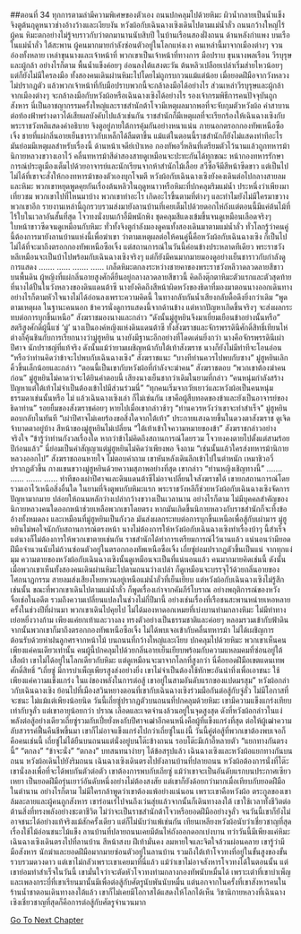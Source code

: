 ##ตอนที่ 34 ทุกการตามล่ามีความพิเศษของตัวเอง
ถนนปกคลุมไปด้วยหิมะ ผิวน้ำกลายเป็นน้ำแข็ง
จิงตูต้นฤดูหนาวช่างอ้างว้างและเงียบงัน
หวังผ้อกับเฉินฉางเซิงเดินไปตามแม่น้ำลั่ว ถนนกว้างใหญ่ไร้ผู้คน หิมะตกอย่างไม่รู้จบราวกับว่าตกมานานนับสิบปี
ในบ้านเรือนสองฝั่งถนน ด้านหลังกำแพง บนเรือในแม่น้ำลั่ว ใต้สะพาน ผู้คนมากมายกำลังซ่อนตัวอยู่ในโลกแห่งเงา
คนเหล่านี้มาจากเมืองต่างๆ จวนอ๋องทั้งหลาย เหล่าขุนนางและเจ้าหน้าที่ พวกเขาเป็นเจ้าหน้าที่ทางการ มือปราบ ขุนนางพลเรือน วีรบุรุษและผู้กล้า
อย่างไรก็ตาม พื้นน้ำแข็งค่อยๆ อ่อนลงใต้แสงตะวัน ต้นหลิวเปลือยเปล่าเริ่มส่ายไหวน้อยๆ แต่ก็ยังไม่มีใครลงมือ ทั้งสองคนเดินผ่านหิมะไปโดยไม่ถูกรบกวนแม้แต่น้อย
เมื่อยอดฝีมือจากวังหลวงไม่ปรากฏตัว แล้วพวกเจ้าหน้าที่กับมือปราบพวกนี้จะกล้าลงมือได้อย่างไร
ส่วนเหล่าวีรบุรุษและผู้กล้าจากเมืองต่างๆ จะกล้าลงมือกับหวังผ้อหรือเฉินฉางเซิงได้อย่างไร
รองเจ้ากรมพิธีการคนปัจจุบันถูกสังหาร นี่เป็นอาชญากรรมครั้งใหญ่และราชสำนักต้าโจวมีเหตุผลมากพอที่จะจับกุมตัวหวังผ้อ คำสาบานต่อท้องฟ้าพร่างดาวได้เสียผลบังคับไปแล้วเช่นกัน
ราชสำนักก็มีเหตุผลที่จะเรียกร้องให้เฉินฉางเซิงกับพระราชวังหลีแสดงคำอธิบาย
จิงตูอยู่ภายใต้การคุ้มกันอย่างหนาแน่น
ภายนอกตรอกกองทัพเหนือซือเจิ้ง ชายที่แผ่กลิ่นอายเย็นชาราวกับเหล็กได้ลืมตาขึ้น
แม้แต่ในตอนนี้ราชสำนักก็ยังไม่แสดงท่าทีอะไร มันย่อมมีเหตุผลสำหรับเรื่องนี้
ด้านหน้าเจดีย์เป่าเหอ กองทัพอวี่หลินที่เตรียมตัวไว้นานแล้วถูกทหารม้านิกายหลวงขวางเอาไว้ คลื่นทหารม้าสีดำสองสายดูเหมือนจะปะทะกันได้ทุกขณะ
หน้ากองทหารรักษาการณ์ประตูเมืองเต็มไปด้วยอาจารย์และนักเรียนจากห้าสำนักไม้เลื้อย สวีซื่อจีมีสีหน้าซีดขาว แต่เป็นไปไม่ได้ที่เขาจะสั่งให้กองทหารม้าของตัวเองบุกโจมตี
หวังผ้อกับเฉินฉางเซิงยังคงเดินต่อไปกลางสายลมและหิมะ พวกเขาหยุดพูดคุยกันเรื่องต้นหลิวในฤดูหนาวหรือหิมะที่ปกคลุมริมแม่น้ำ ประหนึ่งว่าเพียงมาเที่ยวชม
พวกเขาไปที่ไหนมาบ้าง พวกเขาทำอะไร เกิดอะไรขึ้นตามที่ต่างๆ และทำไมยังไม่มีใครมาขวางพวกเขาอีก
รายงานเหล่านี้ถูกรวบรวมส่งมายังลานบ้านที่เคยเต็มไปด้วยดอกไห่ถังแต่ตอนนี้มีแค่ต้นไม้ที่ไร้ใบในเวลาอันสั้นที่สุด
โจวทงนั่งบนเก้าอี้มีพนักพิง ชุดคลุมสีแดงเข้มขึ้นจนดูเหมือนเลือดจริงๆ ใบหน้าขาวซีดจนดูเหมือนกับหิมะ
ทั่วทั้งจิงตูกำลังมองดูคนทั้งสองเดินมาตามแม่น้ำลั่ว
ทั่วโลกรู้ว่าคนคู่นี้ต้องการมายังลานบ้านแห่งนี้เพื่อฆ่าเขา
ว่าตามเหตุผลต่อให้คนคู่นี้คือหวังผ้อกับเฉินฉางเซิง ก็เป็นไปไม่ได้ที่จะมาถึงตรอกกองทัพเหนือซือเจิ้ง
แต่สถานการณ์ในวันนี้ค่อนข้างประหลาดทีเดียว
พระราชวังหลีเหมือนจะเป็นบ้าไปพร้อมกับเฉินฉางเซิงจริงๆ
แต่ก็ยังมีคนมากมายมองดูอย่างเย็นชาราวกับกำลังดูการแสดง
.……
……
.……
……
เกล็ดหิมะตกลงระหว่างชายคาของพระราชวังหลีวาดลวดลายสีขาวบนพื้นดิน ผู้หญิงที่แผ่กลิ่นอายสูงศักดิ์ยืนอยู่กลางลวดลายสีขาวนี้ คิดถึงตุ๊กตาหิมะตัวแรกและตัวสุดท้ายที่นางได้ปั้นในวังหลวงของดินแดนต้าซี นางยังคิดถึงสีหน้าผิดหวังของธิดาที่มองมาตอนนางออกเดินทาง อย่างไรก็ตามหัวใจนางไม่ได้อ่อนลงเพราะความคิดนี้ ในทางกลับกันน้ำเสียงกลับดื้อดึงยิ่งกว่าเดิม
“พูดตามเหตุผล ในฐานะคนนอก ข้าควรนั่งดูการแสดงนี้จากด้านข้าง แต่หากปัญหาเกิดขึ้นจริงๆ จะส่งผลกระทบต่อการบุกขึ้นเหนือ”
สังฆราชมองนางและกล่าว “ดังนั้นมู่ฮูหยินจึงมาเยี่ยมเยือนข้าอย่างนั้นหรือ”
สตรีสูงศักดิ์ผู้นี้แซ่ ‘มู่’ นางเป็นองค์หญิงแห่งดินแดนต้าซี ทั้งสังฆราชและจักรพรรดินีศักดิ์สิทธิ์เทียนไห่ต่างก็คุ้นชินกับการเรียกนางว่ามู่ฮูหยิน
นางยังมีฐานะอีกอย่างที่โดดเด่นยิ่งกว่า นางคือจักรพรรดินีเผ่าปีศาจ นักปราชญ์ที่แท้จริง
ดังนั้นแม้ว่ายามเผชิญหน้ากับใต้เท้าสังฆราช นางก็ยังไม่มีท่าทีจะโอนอ่อน
“หรือว่าท่านคิดว่าข้าจะไปพบกับเฉินฉางเซิง”
สังฆราชแนะ “บางทีท่านควรไปพบกับซาง”
มู่ฮูหยินเลิกคิ้วขึ้นเล็กน้อยและกล่าว “ตอนนี้เป็นเขากับหวังผ้อที่กำลังจะฆ่าคน”
สังฆราชตอบ “พวกเขาต้องฆ่าคนก่อน”
มู่ฮูหยินไม่คาดว่าจะได้ยินคำตอบนี้ เสียงนางเย็นชากว่าเดิมในยามที่กล่าว “คนหนุ่มกำลังสร้างปัญหาแต่ใต้เท้าไม่จำเป็นต้องเข้าไปมีส่วนร่วมนี่”
“ทุกคนเริ่มจากวัยเยาว์และหวังผ้อเป็นคนหนุ่มธรรมดาเช่นนั้นหรือ ไม่ แล้วเฉินฉางเซิงเล่า ก็ไม่เช่นกัน เขาคือผู้สืบทอดของข้าและยังเป็นอาจารย์ของธิดาท่าน” รอยยิ้มของสังฆราชค่อยๆ หายไปเมื่อเขากล่าวช้าๆ “ท่านควรหวังว่าเขาจะทำสำเร็จ”
มู่ฮูหยินตอบกลับในทันที “เผ่าปีศาจไม่เคยร้องขอสิ่งใดจากใต้เท้า”
ประกายแสงฉายขึ้นในดวงตาสังฆราช ดูเจิดจ้าบาดตาอยู่บ้าง
สีหน้าของมู่ฮูหยินไม่เปลี่ยน “ใต้เท้าเข้าใจความหมายของข้า”
สังฆราชกล่าวอย่างจริงใจ “ข้ารู้ว่าท่านกังวลเรื่องใด หากว่าข้าไม่คิดถึงสถานการณ์โดยรวม โจวทงคงตายไปตั้งแต่สามร้อยปีก่อนแล้ว”
นี่ย่อมเป็นคำสัญญาแต่มู่ฮูหยินไม่คิดว่าเพียงพอ จึงถาม “เช่นนั้นแล้วใครส่งทหารม้านิกายหลวงออกไป”
สังฆราชถอนหายใจ ไม่ตอบคำถาม เขาหันหลังเดินลึกเข้าไปในตำหนัก
เหมาชิวอวี่ปรากฏตัวขึ้น กางแขนขวางมู่ฮูหยินด้วยความสุภาพอย่างที่สุด เขากล่าว “ท่านหญิงเชิญทางนี้”
.……
……
.……
……
ท่าทีของเผ่าปีศาจและดินแดนต้าซีไม่อาจเปลี่ยนใจสังฆราชได้ เขายกสถานการณ์โดยรวมเอาไว้เหนือสิ่งอื่นใด
ในยามที่จิงตูพบกับหิมะแรก พระราชวังหลีก็ช่วยหวังผ้อกับเฉินฉางเซิงจัดการปัญหามากมาย ปล่อยให้ถนนหลักว่างเปล่ากว้างขวางเป็นเวลานาน อย่างไรก็ตาม ไม่มีบุคคลสำคัญของนิกายหลวงคนใดออกหน้าช่วยเหลือพวกเขาโดยตรง
หากมันเกิดขึ้นนิกายหลวงกับราชสำนักก็จะทิ้งข้ออ้างทั้งหมดลง และเหมือนที่มู่ฮูหยินเป็นกังวล มันส่งผลกระทบต่อการบุกขึ้นเหนือเพื่อสู้กับเผ่ามาร
มู่ฮูหยินไม่พอใจนักกับสถานการณ์ตรงหน้า นางไม่ต้องการให้หวังผ้อกับเฉินฉางเซิงทำเรื่องบ้าๆ นี้สำเร็จ แต่นางก็ไม่ต้องการให้พวกเขาตายเช่นกัน
ราชสำนักได้ทำการเตรียมการณ์ไว้นานแล้ว แน่นอนว่ามียอดฝีมือจำนวนนับไม่ถ้วนซ่อนตัวอยู่ในตรอกกองทัพเหนือซือเจิ้ง เถี่ยซู่ย่อมปรากฏตัวขึ้นเป็นแน่
จากทุกแง่มุม ความตายของหวังผ้อกับเฉินฉางเซิงนั้นดูเหมือนจะเป็นที่แน่นอนแล้ว
คนมากมายคิดเช่นนี้
ดังนั้นเมื่อพวกเขาเห็นทั้งสองคนเดินผ่านหิมะไปตามถนนว่างเปล่า ก็ดูเหมือนจะบรรจุไว้ด้วยกลิ่นอายของโศกนาฏกรรม
สายลมส่งเสียงโหยหวนอยู่เหนือแม่น้ำลั่วที่เย็นเยียบ
แต่หวังผ้อกับเฉินฉางเซิงไม่รู้สึกเช่นนั้น
ขณะที่พวกเขาเดินไปตามแม่น้ำลั่ว ก็พูดเรื่องเก่าจากคัมภีร์โบราณ อย่างพฤติการณ์ของหวังจื่อเช่อในอดีต รวมถึงความเปลี่ยนแปลงในช่วงไม่กี่ปีมานี้ อย่างเช่นเรื่องที่เรือชนสะพานหน่ายเหอหลายครั้งในช่วงปีที่ผ่านมา
พวกเขาเดินไปคุยไป ไม่ได้มองหาดอกเหมยที่เบ่งบานท่ามกลางหิมะ ไม่มีท่าทางเย่อหยิ่งวางก้าม เพียงแค่ยกเท้าและวางลง ทรงตัวอย่างเป็นธรรมชาติและค่อยๆ หลอมรวมเข้ากับฟ้าดิน
จากนั้นพวกเขาก็มาถึงตรอกกองทัพเหนือซือเจิ้ง
ไม่ได้พบเจอเข้ากับคลื่นทหารม้า ไม่ได้เผชิญการต้อนรับด้วยห่าฝนลูกศรจากหน้าไม้
บนถนนที่กว้างใหญ่และเงียบ ปกคลุมไปด้วยหิมะ พวกเขาเห็นคนเพียงแค่คนเดียวเท่านั้น
คนผู้นี้ปกคลุมไปด้วยกลิ่นอายเย็นเยียบพร้อมกับความแหลมคมที่ซ่อนอยู่ใต้เสื้อผ้า เขาไม่ได้อยู่ในโลกเดียวกับหิมะ แต่ดูเหมือนจะมาจากโลกที่สูงกว่า
นี่คือยอดฝีมือเขตแดนเทพศักดิ์สิทธิ์
“เถี่ยซู่ มีการบำเพ็ญเพียรสูงส่งอย่างยิ่ง เขาไม่จำเป็นต้องใช้ทักษะอันน่าทึ่งเพื่อเอาชนะ ใช้เพียงแค่ความแข็งแกร่ง ในแง่ของพลังในการต่อสู้ เขาอยู่ในสามอันดับแรกของแปดมรสุม”
หวังผ้อกล่าวกับเฉินฉางเซิง
ย้อนไปที่เมืองสวินหยางตอนที่เขากับเฉินฉางเซิงร่วมมือกันต่อสู้กับจู่ลั่ว ไม่มีโอกาสที่จะชนะ ไม่แม้แต่เพียงน้อยนิด
วันนี้เถี่ยซู่ปรากฏตัวบนถนนที่ปกคลุมด้วยหิมะ เขามีความแข็งแกร่งเทียบเท่ากับจูลั่ว แต่เขาอายุน้อยกว่า ปราณ เลือดและเจตจำนงล้วนอยู่ในจุดสูงสุด
ดังที่หวังผ้อกล่าวในแง่พลังต่อสู้อย่างเดียวเถี่ยซู่รวมกับเปี๋ยยั่งหงกับปีศาจเฒ่าอีกคนหนึ่งคือผู้ที่แข็งแกร่งที่สุด
ต่อให้ผู้เฒ่าความลับสวรรค์ฟื้นคืนชีพขึ้นมา เขาก็ไม่อาจแข็งแกร่งไปกว่าเถี่ยซู่ในแง่นี้
วันนี้คู่ต่อสู้ที่พวกเขาต้องพบเจอก็คือคนเช่นนี้
เถี่ยซู่ไม่ได้ยืนบนถนนแต่นั่งอยู่บนโต๊ะข้างถนน
รอบโต๊ะมีเก้าอี้หลายตัว
“แยกทางกันตรงนี้”
“ตกลง”
“ข้าจะนั่ง”
“ตกลง”
บทสนทนาง่ายๆ ได้ข้อสรุปแล้ว
เฉินฉางเซิงและหวังผ้อแยกทางกันบนถนน
หวังผ้อเดินไปยังริมถนน
เฉินฉางเซิงเดินตรงไปยังลานบ้านที่ปลายถนน
หวังผ้อต้องการนั่งที่โต๊ะ
เขานั่งลงเพื่อที่จะได้พบกันตัวต่อตัว
เขาต้องการพบกับเถียซู่
แม้ว่าเขาจะเป็นอันดับแรกบนประกาศเซียวเหยา เป็นยอดฝีมือรุ่นเยาว์อันดับหนึ่งอย่างไม่ต้องสงสัย แต่เขาก็ยังด้อยกว่ามากเมื่อเทียบกับยอดฝืมือในตำนาน
อย่างไรก็ตาม ไม่มีใครกล้าพูดว่าเขาต้องแพ้อย่างแน่นอน
เพราะเขาคือหวังผ้อ
ตระกูลของเขาล้มละลายและผู้คนถูกสังหาร เขาร่อนเร่ไปจนถึงเว่นสุ่ยแล้วจากนั้นก็เดินทางลงใต้ เขาใช้เวลาทั้งชีวิตต่อต้านสิ่งที่ทรงพลังอย่างชะตาชีวิต
ไม่ว่าจะเป็นราชสำนักต้าโจวหรือยอดฝีมืออย่างจูลั่ว
จนวันนี้เขาก็ยังไม่อาจชนะได้อย่างแท้จริงแม้สักครั้งเดียว แต่ก็ไม่นับว่าแพ้เช่นกัน
เทียนเหลียงหวังผ้อนับว่าเชี่ยวชาญที่สุดเรื่องใช้ไม้อ่อนชนะไม้แข็ง
ลานบ้านที่ปลายถนนเคยมีต้นไห่ถังออกดอกเบ่งบาน ทว่าวันนี้มีเพียงแค่หิมะ
เฉินฉางเซิงเดินตรงไปที่ลานบ้าน สีหน้าสงบ ฝีเท้ามั่นคง ลมหายใจและจิตใจล้วนผ่อนคลาย
เขารู้ว่ามีมือสังหาร นักฆ่าและยอดฝีมือมากมายซ่อนตัวอยู่ในลานบ้าน รวมถึงใต้เท้าโจวทงที่อยู่ในขั้นสูงของขั้นรวบรวมดวงดาว
แต่เขาไม่กลัวเพราะเขาเคยมาที่นี่แล้ว
แม้ว่าเขาไม่อาจสังหารโจวทงได้ในตอนนั้น แต่เขาย่อมทำสำเร็จในวันนี้
เขามั่นใจว่าจะตัดหัวโจวทงท่ามกลางกองทัพนับหมื่นได้
เพราะเต๋าที่เขาบำเพ็ญและเพลงกระบี่ที่เขาเรียนมานั้นมีเพื่อต่อสู้กับศัตรูนับพันนับหมื่น
แต่นอกจากในครั้งที่เขาสังหารคนในร้านน้ำชาตอนเดินทางลงใต้แล้ว เขาก็ไม่เคยมีโอกาสได้แสดงให้โลกได้เห็น
วิชานิกายหลวงที่เฉินฉางเซิงเชี่ยวชาญที่สุดก็คือการต่อสู้กับศัตรูจำนวนมาก


[Go To Next Chapter]( ./707.md)